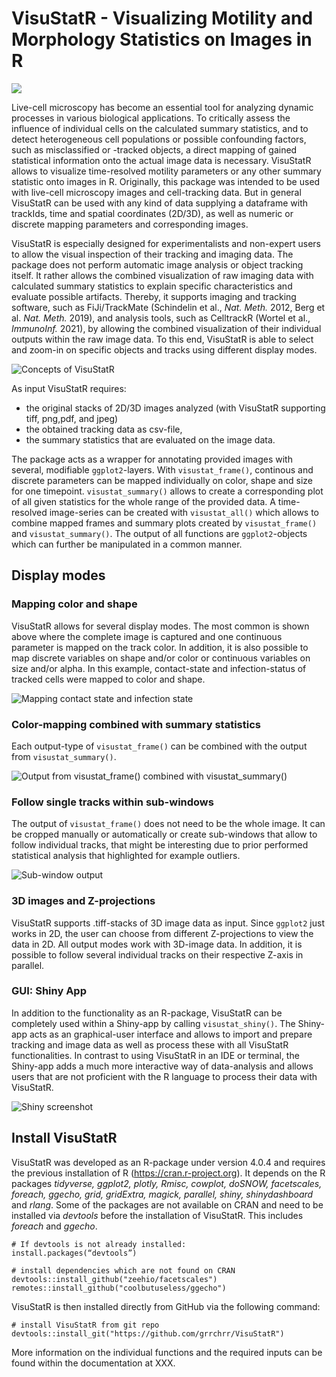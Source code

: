 
# VisuStatR - Visualizing Motility and Morphology Statistics on Images in R
<!-- badges: start -->
![](https://img.shields.io/badge/lifecycle-beta-orange.svg)
<!-- badges: end -->
 
Live-cell microscopy has become an essential tool for analyzing dynamic processes in various biological applications. To critically assess the influence of individual cells on the calculated summary statistics, and to detect heterogeneous cell populations or possible confounding factors, such as misclassified or -tracked objects, a direct mapping of gained statistical information onto the actual image data is necessary. VisuStatR allows to visualize time-resolved motility parameters or any other summary statistic onto images in R. Originally, this package was intended to be used with live-cell microscopy images and cell-tracking data. But in general VisuStatR can be used with any kind of data supplying a dataframe with trackIds, time and spatial coordinates (2D/3D), as well as numeric or discrete mapping parameters and corresponding images.

VisuStatR is especially designed for experimentalists and non-expert users to allow the visual inspection of their tracking and imaging data. The package does not perform automatic image analysis or object tracking itself. It rather allows the combined visualization of raw imaging data with calculated summary statistics to explain specific characteristics and evaluate possible artifacts. Thereby, it supports imaging and tracking software, such as FiJi/TrackMate (Schindelin et al., *Nat. Meth.* 2012, Berg et al. *Nat. Meth.* 2019), and analysis tools, such as CelltrackR (Wortel et al., *ImmunoInf.* 2021), by allowing the combined visualization of their individual outputs within the raw image data. To this end, VisuStatR is able to select and zoom-in on specific objects and tracks using different display modes.

![Concepts of VisuStatR](man/figures/visumotr_concept.png)

As input VisuStatR requires:
+ the original stacks of 2D/3D images analyzed (with VisuStatR supporting tiff, png,pdf, and jpeg) 
+ the obtained tracking data as csv-file, 
+ the summary statistics that are evaluated on the image data. 

The package acts as a wrapper for annotating provided images with several, modifiable `ggplot2`-layers. With `visustat_frame()`, continous and discrete parameters can be mapped individually on color, shape and size for one timepoint. `visustat_summary()` allows to create a corresponding plot of all given statistics for the whole range of the provided data. A time-resolved image-series can be created with `visustat_all()` which allows to combine mapped frames and summary plots created by `visustat_frame()` and `visustat_summary()`. The output of all functions are `ggplot2`-objects which can further be manipulated in a common manner.

## Display modes

### Mapping color and shape
VisuStatR allows for several display modes. The most common is shown above where the complete image is captured and one continuous parameter is mapped on the track color. In addition, it is also possible to map discrete variables on shape and/or color or continuous variables on size and/or alpha. In this example, contact-state and infection-status of tracked cells were mapped to color and shape.

![Mapping contact state and infection state](man/figures/shape_color.jpg)

### Color-mapping combined with summary statistics
Each output-type of `visustat_frame()` can be combined with the output from `visustat_summary()`.

![Output from visustat_frame() combined with visustat_summary()](man/figures/frame_summary.jpg)

### Follow single tracks within sub-windows
The output of `visustat_frame()` does not need to be the whole image. It can be cropped manually or automatically or create sub-windows that allow to follow individual tracks, that might be interesting due to prior performed statistical analysis that highlighted for example outliers.

![Sub-window output](man/figures/visu_sub.png)

### 3D images and Z-projections
VisuStatR supports .tiff-stacks of 3D image data as input. Since `ggplot2` just works in 2D, the user can choose from different Z-projections to view the data in 2D. All output modes work with 3D-image data. In addition, it is possible to follow several individual tracks on their respective Z-axis in parallel.

### GUI: Shiny App
In addition to the functionality as an R-package, VisuStatR can be completely used within a Shiny-app by calling `visustat_shiny()`. The Shiny-app acts as an graphical-user interface and allows to import and prepare tracking and image data as well as process these with all VisuStatR functionalities. In contrast to using VisuStatR in an IDE or terminal, the Shiny-app adds a much more interactive way of data-analysis and allows users that are not proficient with the R language to process their data with VisuStatR.

![Shiny screenshot](man/figures/app_visustat_frame.png)

## Install VisuStatR

VisuStatR was developed as an R-package under version 4.0.4 and requires the previous installation of R  (https://cran.r-project.org). It depends on the R packages *tidyverse, ggplot2, plotly, Rmisc, cowplot, doSNOW, facetscales, foreach, ggecho, grid, gridExtra, magick, parallel, shiny, shinydashboard* and *rlang*. 
Some of the packages are not available on CRAN and need to be installed via *devtools* before the installation of VisuStatR. This includes *foreach* and *ggecho*. 


```{r}
# If devtools is not already installed:
install.packages(“devtools”)

# install dependencies which are not found on CRAN
devtools::install_github("zeehio/facetscales")
remotes::install_github("coolbutuseless/ggecho")
```

VisuStatR is then installed directly from GitHub via the following command:

```{r}
# install VisuStatR from git repo
devtools::install_git("https://github.com/grrchrr/VisuStatR")
```
More information on the individual functions and the required inputs can be found within the documentation at XXX.

